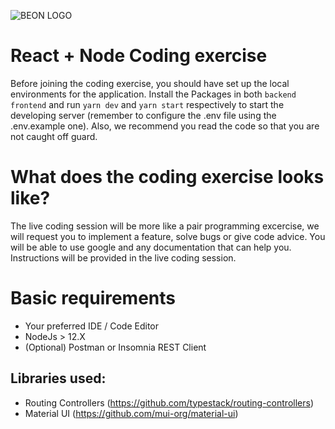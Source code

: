 ![BEON LOGO](https://beon.studio/blog/wp-content/themes/twentybeon/app/images/beon-purple.png)

# React + Node Coding exercise

Before joining the coding exercise, you should have set up the local environments for the application. Install the Packages in both `backend` `frontend` and run `yarn dev` and `yarn start` respectively to start the developing server (remember to configure the .env file using the .env.example one). Also, we recommend you read the code so that you are not caught off guard.

# What does the coding exercise looks like?

The live coding session will be more like a pair programming excercise, we will request you to implement a feature, solve bugs or give code advice. You will be able to use google and any documentation that can help you. Instructions will be provided in the live coding session.

# Basic requirements

- Your preferred IDE / Code Editor
- NodeJs > 12.X
- (Optional) Postman or Insomnia REST Client

## Libraries used:

- Routing Controllers (https://github.com/typestack/routing-controllers)
- Material UI (https://github.com/mui-org/material-ui)
